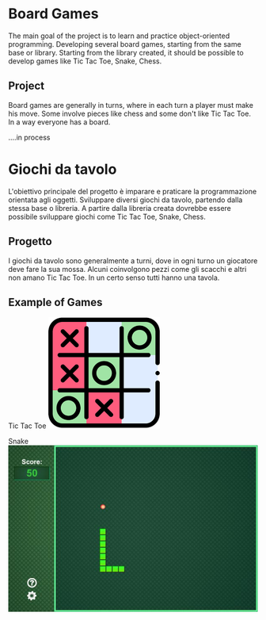 # Board Games

The main goal of the project is to learn and practice object-oriented programming.
Developing several board games, starting from the same base or library.
Starting from the library created, it should be possible to develop games like Tic Tac Toe, Snake, Chess.


## Project

Board games are generally in turns, where in each turn a player must make his move.
Some involve pieces like chess and some don't like Tic Tac Toe.
In a way everyone has a board.

....in process



# Giochi da tavolo

L'obiettivo principale del progetto è imparare e praticare la programmazione orientata agli oggetti.
Sviluppare diversi giochi da tavolo, partendo dalla stessa base o libreria.
A partire dalla libreria creata dovrebbe essere possibile sviluppare giochi come Tic Tac Toe, Snake, Chess.


## Progetto

I giochi da tavolo sono generalmente a turni, dove in ogni turno un giocatore deve fare la sua mossa.
Alcuni coinvolgono pezzi come gli scacchi e altri non amano Tic Tac Toe.
In un certo senso tutti hanno una tavola.

## Example of Games
Tic Tac Toe
![Tic Tac Toe](doc\img\TTT.png)

Snake
![Tic Tac Toe](doc\img\Snake.jpg)
